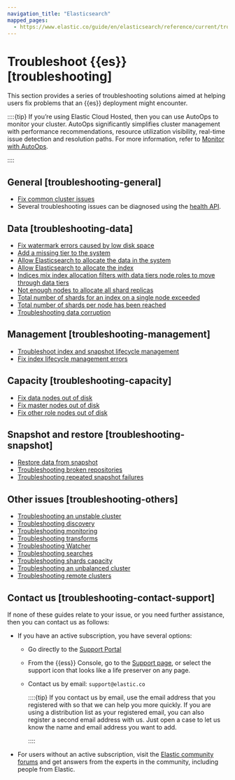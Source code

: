 ```yaml
---
navigation_title: "Elasticsearch"
mapped_pages:
  - https://www.elastic.co/guide/en/elasticsearch/reference/current/troubleshooting.html
---
```


# Troubleshoot {{es}} [troubleshooting]

This section provides a series of troubleshooting solutions aimed at helping users fix problems that an {{es}} deployment might encounter.

::::{tip}
If you’re using Elastic Cloud Hosted, then you can use AutoOps to monitor your cluster. AutoOps significantly simplifies cluster management with performance recommendations, resource utilization visibility, real-time issue detection and resolution paths. For more information, refer to [Monitor with AutoOps](https://www.elastic.co/guide/en/cloud/current/ec-autoops.html).

::::



## General [troubleshooting-general]

* [Fix common cluster issues](fix-common-cluster-issues.md)
* Several troubleshooting issues can be diagnosed using the [health API](https://www.elastic.co/docs/api/doc/elasticsearch/operation/operation-health-report).


## Data [troubleshooting-data]

* [Fix watermark errors caused by low disk space](fix-watermark-errors.md)
* [Add a missing tier to the system](add-tier.md)
* [Allow Elasticsearch to allocate the data in the system](allow-all-cluster-allocation.md)
* [Allow Elasticsearch to allocate the index](allow-all-index-allocation.md)
* [Indices mix index allocation filters with data tiers node roles to move through data tiers](troubleshoot-migrate-to-tiers.md)
* [Not enough nodes to allocate all shard replicas](increase-tier-capacity.md)
* [Total number of shards for an index on a single node exceeded](increase-shard-limit.md)
* [Total number of shards per node has been reached](increase-cluster-shard-limit.md)
* [Troubleshooting data corruption](corruption-troubleshooting.md)


## Management [troubleshooting-management]

* [Troubleshoot index and snapshot lifecycle management](start-ilm.md)
* [Fix index lifecycle management errors](/troubleshoot/elasticsearch/index-lifecycle-management-errors.md)


## Capacity [troubleshooting-capacity]

* [Fix data nodes out of disk](fix-data-node-out-of-disk.md)
* [Fix master nodes out of disk](fix-master-node-out-of-disk.md)
* [Fix other role nodes out of disk](fix-other-node-out-of-disk.md)


## Snapshot and restore [troubleshooting-snapshot]

* [Restore data from snapshot](restore-from-snapshot.md)
* [Troubleshooting broken repositories](add-repository.md)
* [Troubleshooting repeated snapshot failures](repeated-snapshot-failures.md)


## Other issues [troubleshooting-others]

* [Troubleshooting an unstable cluster](troubleshooting-unstable-cluster.md)
* [Troubleshooting discovery](discovery-troubleshooting.md)
* [Troubleshooting monitoring](monitoring-troubleshooting.md)
* [Troubleshooting transforms](transform-troubleshooting.md)
* [Troubleshooting Watcher](watcher-troubleshooting.md)
* [Troubleshooting searches](troubleshooting-searches.md)
* [Troubleshooting shards capacity](troubleshooting-shards-capacity-issues.md)
* [Troubleshooting an unbalanced cluster](troubleshooting-unbalanced-cluster.md)
* [Troubleshooting remote clusters](../../deploy-manage/remote-clusters/remote-clusters-troubleshooting.md)


## Contact us [troubleshooting-contact-support]

If none of these guides relate to your issue, or you need further assistance, then you can contact us as follows:

* If you have an active subscription, you have several options:

    * Go directly to the [Support Portal](http://support.elastic.co)
    * From the {{ess}} Console, go to the [Support page](https://cloud.elastic.co/support?page=docs&placement=docs-body), or select the support icon that looks like a life preserver on any page.
    * Contact us by email: `support@elastic.co`

        ::::{tip}
        If you contact us by email, use the email address that you registered with so that we can help you more quickly. If you are using a distribution list as your registered email, you can also register a second email address with us. Just open a case to let us know the name and email address you want to add.

        ::::

* For users without an active subscription, visit the [Elastic community forums](https://discuss.elastic.co/) and get answers from the experts in the community, including people from Elastic.
